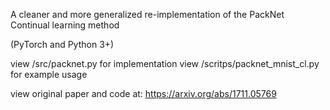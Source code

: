 
A cleaner and more generalized re-implementation of the PackNet Continual learning method

(PyTorch and Python 3+)

view /src/packnet.py for implementation
view /scritps/packnet_mnist_cl.py for example usage

view original paper and code at: https://arxiv.org/abs/1711.05769



